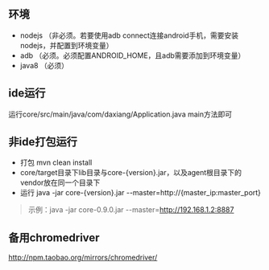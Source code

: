 ## 环境
* nodejs （非必须。若要使用adb connect连接android手机，需要安装nodejs，并配置到环境变量）
* adb （必须。必须配置ANDROID_HOME，且adb需要添加到环境变量）
* java8 （必须）

## ide运行
运行core/src/main/java/com/daxiang/Application.java main方法即可

## 非ide打包运行
  * 打包 mvn clean install
  * core/target目录下lib目录与core-{version}.jar，以及agent根目录下的vendor放在同一个目录下
  * 运行 java -jar core-{version}.jar --master=http://{master_ip:master_port}
  > 示例：java -jar core-0.9.0.jar --master=http://192.168.1.2:8887

## 备用chromedriver
http://npm.taobao.org/mirrors/chromedriver/